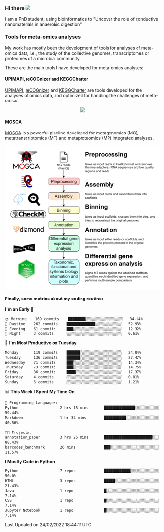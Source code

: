 ### Hi there <img src="https://media.giphy.com/media/hvRJCLFzcasrR4ia7z/giphy.gif" width="25px">

I am a PhD student, using bioinformatics to "Uncover the role of conductive nanomaterials in anaerobic digestion".

### Tools for meta-omics analyses

My work has mostly been the development of tools for analyses of meta-omics data, i.e., the study of the collective genomes, transcriptomes or proteomes of a microbial community.

These are the main tools I have developed for meta-omics analyses:

#### UPIMAPI, reCOGnizer and KEGGCharter

[UPIMAPI](https://github.com/iquasere/UPIMAPI), [reCOGnizer](https://github.com/iquasere/reCOGnizer) and [KEGGCharter](https://github.com/iquasere/KEGGCharter) are tools developed for the analyses of omics data, and optimized for handling the challenges of meta-omics.

<p align="center">
    <img src="assets/annotation_paper.png">
</p>

#### MOSCA

[MOSCA](https://github.com/iquasere/MOSCA) is a powerful pipeline developed for metagenomics (MG), metatranscriptomics (MT) and metaproteomics (MP) integrated analyses.

<p align="center">
    <img src="assets/mosca_workflow.png" align="center" width="700">
</p>


#### Finally, some metrics about my coding routine:

<!--START_SECTION:waka-->
**I'm an Early 🐤** 

```text
🌞 Morning    169 commits    ████████░░░░░░░░░░░░░░░░░   34.14% 
🌆 Daytime    262 commits    █████████████░░░░░░░░░░░░   52.93% 
🌃 Evening    61 commits     ███░░░░░░░░░░░░░░░░░░░░░░   12.32% 
🌙 Night      3 commits      ░░░░░░░░░░░░░░░░░░░░░░░░░   0.61%

```
📅 **I'm Most Productive on Tuesday** 

```text
Monday       119 commits    ██████░░░░░░░░░░░░░░░░░░░   24.04% 
Tuesday      136 commits    ██████░░░░░░░░░░░░░░░░░░░   27.47% 
Wednesday    71 commits     ███░░░░░░░░░░░░░░░░░░░░░░   14.34% 
Thursday     73 commits     ███░░░░░░░░░░░░░░░░░░░░░░   14.75% 
Friday       86 commits     ████░░░░░░░░░░░░░░░░░░░░░   17.37% 
Saturday     4 commits      ░░░░░░░░░░░░░░░░░░░░░░░░░   0.81% 
Sunday       6 commits      ░░░░░░░░░░░░░░░░░░░░░░░░░   1.21%

```


📊 **This Week I Spent My Time On** 

```text
💬 Programming Languages: 
Python                   2 hrs 18 mins       ██████████████░░░░░░░░░░░   59.44% 
Markdown                 1 hr 34 mins        ██████████░░░░░░░░░░░░░░░   40.56%

🐱‍💻 Projects: 
annotation_paper         3 hrs 26 mins       ██████████████████████░░░   88.43% 
barcodes_benchmark       26 mins             ███░░░░░░░░░░░░░░░░░░░░░░   11.57%

```

**I Mostly Code in Python** 

```text
Python                   7 repos             ████████████░░░░░░░░░░░░░   50.0% 
HTML                     3 repos             █████░░░░░░░░░░░░░░░░░░░░   21.43% 
Java                     1 repo              █░░░░░░░░░░░░░░░░░░░░░░░░   7.14% 
CSS                      1 repo              █░░░░░░░░░░░░░░░░░░░░░░░░   7.14% 
Jupyter Notebook         1 repo              █░░░░░░░░░░░░░░░░░░░░░░░░   7.14%

```



 Last Updated on 24/02/2022 18:44:11 UTC
<!--END_SECTION:waka-->

